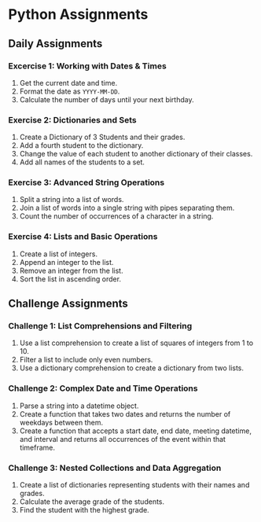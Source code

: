 # Python Assignments

## Daily Assignments

### Excercise 1: Working with Dates & Times
1. Get the current date and time. 
2. Format the date as `YYYY-MM-DD`. 
3. Calculate the number of days until your next birthday. 

### Exercise 2: Dictionaries and Sets
1. Create a Dictionary of 3 Students and their grades.
2. Add a fourth student to the dictionary.
3. Change the value of each student to another dictionary of their classes.
4. Add all names of the students to a set. 

### Exercise 3: Advanced String Operations 
1. Split a string into a list of words. 
2. Join a list of words into a single string with pipes separating them. 
3. Count the number of occurrences of a character in a string. 

### Exercise 4: Lists and Basic Operations 
1. Create a list of integers. 
2. Append an integer to the list. 
3. Remove an integer from the list. 
4. Sort the list in ascending order. 

## Challenge Assignments

### Challenge 1: List Comprehensions and Filtering 
1. Use a list comprehension to create a list of squares of integers from 1 to 10. 
2. Filter a list to include only even numbers. 
3. Use a dictionary comprehension to create a dictionary from two lists. 

### Challenge 2: Complex Date and Time Operations 
1. Parse a string into a datetime object. 
2. Create a function that takes two dates and returns the number of weekdays between them. 
3. Create a function that accepts a start date, end date, meeting datetime, and interval and returns all occurrences of the event within that timeframe.

### Challenge 3: Nested Collections and Data Aggregation 
1. Create a list of dictionaries representing students with their names and grades. 
2. Calculate the average grade of the students. 
3. Find the student with the highest grade. 